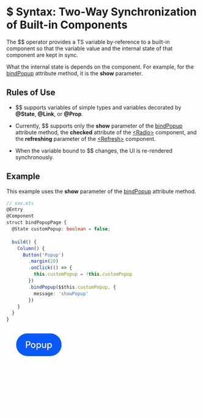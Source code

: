 # $ Syntax: Two-Way Synchronization of Built-in Components


The $$ operator provides a TS variable by-reference to a built-in component so that the variable value and the internal state of that component are kept in sync.


What the internal state is depends on the component. For example, for the [bindPopup](https://gitee.com/openharmony/docs/blob/master/en/application-dev/reference/arkui-ts/ts-universal-attributes-popup.md) attribute method, it is the **show** parameter.


## Rules of Use

- $$ supports variables of simple types and variables decorated by **\@State**, **\@Link**, or **\@Prop**.

- Currently, $$ supports only the **show** parameter of the [bindPopup](https://gitee.com/openharmony/docs/blob/master/en/application-dev/reference/arkui-ts/ts-universal-attributes-popup.md) attribute method, the **checked** attribute of the [\<Radio>](https://gitee.com/openharmony/docs/blob/master/en/application-dev/reference/arkui-ts/ts-basic-components-radio.md) component, and the **refreshing** parameter of the [\<Refresh>](https://gitee.com/openharmony/docs/blob/master/en/application-dev/reference/arkui-ts/ts-container-refresh.md) component.

- When the variable bound to $$ changes, the UI is re-rendered synchronously.


## Example

This example uses the **show** parameter of the [bindPopup](https://gitee.com/openharmony/docs/blob/master/en/application-dev/reference/arkui-ts/ts-universal-attributes-popup.md) attribute method.


```ts
// xxx.ets
@Entry
@Component
struct bindPopupPage {
  @State customPopup: boolean = false;

  build() {
    Column() {
      Button('Popup')
        .margin(20)
        .onClick(() => {
          this.customPopup = !this.customPopup
        })
        .bindPopup($$this.customPopup, {
          message: 'showPopup'
        })
    }
  }
}
```


![popup](figures/popup.gif)
